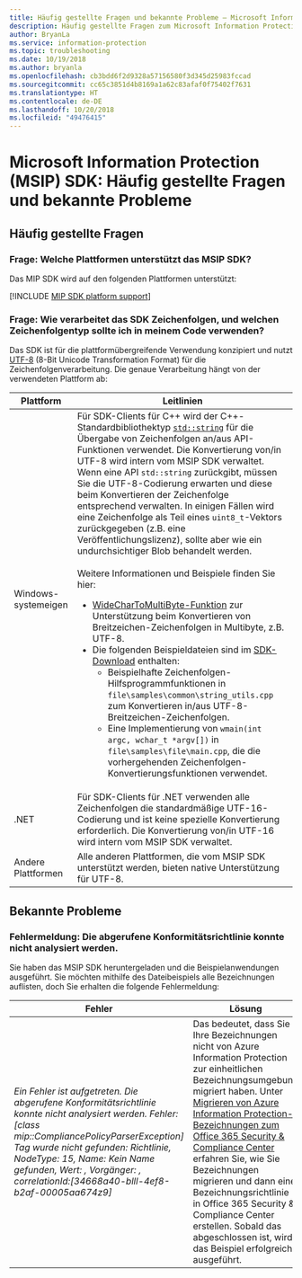 ```yaml
---
title: Häufig gestellte Fragen und bekannte Probleme – Microsoft Information Protection SDK
description: Häufig gestellte Fragen zum Microsoft Information Protection SDK (MSIP SDK) und Hilfestellung zur Fehlerbehebung bei bekannten Problemen
author: BryanLa
ms.service: information-protection
ms.topic: troubleshooting
ms.date: 10/19/2018
ms.author: bryanla
ms.openlocfilehash: cb3bdd6f2d9328a57156580f3d345d25983fccad
ms.sourcegitcommit: cc65c3851d4b8169a1a62c83afaf0f75402f7631
ms.translationtype: HT
ms.contentlocale: de-DE
ms.lasthandoff: 10/20/2018
ms.locfileid: "49476415"
---
```

# <a name="microsoft-information-protection-mip-sdk-faqs-and-known-issues"></a>Microsoft Information Protection (MSIP) SDK: Häufig gestellte Fragen und bekannte Probleme

## <a name="frequently-asked-questions-faqs"></a>Häufig gestellte Fragen

### <a name="question-which-platforms-are-supported-by-the-mip-sdk"></a>Frage: Welche Plattformen unterstützt das MSIP SDK?

Das MIP SDK wird auf den folgenden Plattformen unterstützt:

[!INCLUDE [MIP SDK platform support](../include/mip-sdk-platform-support.md)]

### <a name="question-how-does-the-sdk-handle-strings-and-what-string-type-should-i-be-using-in-my-code"></a>Frage: Wie verarbeitet das SDK Zeichenfolgen, und welchen Zeichenfolgentyp sollte ich in meinem Code verwenden?

Das SDK ist für die plattformübergreifende Verwendung konzipiert und nutzt [UTF-8](https://wikipedia.org/wiki/UTF-8) (8-Bit Unicode Transformation Format) für die Zeichenfolgenverarbeitung. Die genaue Verarbeitung hängt von der verwendeten Plattform ab:

| Plattform | Leitlinien |
|-|-|
| Windows-systemeigen | Für SDK-Clients für C++ wird der C++-Standardbibliothektyp [`std::string`](https://wikipedia.org/wiki/C%2B%2B_string_handling) für die Übergabe von Zeichenfolgen an/aus API-Funktionen verwendet. Die Konvertierung von/in UTF-8 wird intern vom MSIP SDK verwaltet. Wenn eine API `std::string` zurückgibt, müssen Sie die UTF-8-Codierung erwarten und diese beim Konvertieren der Zeichenfolge entsprechend verwalten. In einigen Fällen wird eine Zeichenfolge als Teil eines `uint8_t`-Vektors zurückgegeben (z.B. eine Veröffentlichungslizenz), sollte aber wie ein undurchsichtiger Blob behandelt werden.<br><br>Weitere Informationen und Beispiele finden Sie hier:<ul><li>[WideCharToMultiByte-Funktion](/windows/desktop/api/stringapiset/nf-stringapiset-widechartomultibyte) zur Unterstützung beim Konvertieren von Breitzeichen-Zeichenfolgen in Multibyte, z.B. UTF-8.<li>Die folgenden Beispieldateien sind im [SDK-Download](setup-configure-mip.md#configure-your-client-workstation) enthalten:<ul><li>Beispielhafte Zeichenfolgen-Hilfsprogrammfunktionen in `file\samples\common\string_utils.cpp` zum Konvertieren in/aus UTF-8-Breitzeichen-Zeichenfolgen.<li>Eine Implementierung von `wmain(int argc, wchar_t *argv[])` in `file\samples\file\main.cpp`, die die vorhergehenden Zeichenfolgen-Konvertierungsfunktionen verwendet.</li></ul></ul>|
| .NET | Für SDK-Clients für .NET verwenden alle Zeichenfolgen die standardmäßige UTF-16-Codierung und ist keine spezielle Konvertierung erforderlich. Die Konvertierung von/in UTF-16 wird intern vom MSIP SDK verwaltet. |
| Andere Plattformen | Alle anderen Plattformen, die vom MSIP SDK unterstützt werden, bieten native Unterstützung für UTF-8. |

## <a name="known-issues"></a>Bekannte Probleme

### <a name="error-failed-to-parse-the-acquired-compliance-policy"></a>Fehlermeldung: Die abgerufene Konformitätsrichtlinie konnte nicht analysiert werden.  

Sie haben das MSIP SDK heruntergeladen und die Beispielanwendungen ausgeführt. Sie möchten mithilfe des Dateibeispiels alle Bezeichnungen auflisten, doch Sie erhalten die folgende Fehlermeldung:

| Fehler | Lösung |
|-|-|
|*Ein Fehler ist aufgetreten. Die abgerufene Konformitätsrichtlinie konnte nicht analysiert werden. Fehler: [class mip::CompliancePolicyParserException] Tag wurde nicht gefunden: Richtlinie, NodeType: 15, Name: Kein Name gefunden, Wert: , Vorgänger: <SyncFile><Content>, correlationId:[34668a40-blll-4ef8-b2af-00005aa674z9]*| Das bedeutet, dass Sie Ihre Bezeichnungen nicht von Azure Information Protection zur einheitlichen Bezeichnungsumgebung migriert haben. Unter [Migrieren von Azure Information Protection-Bezeichnungen zum Office 365 Security & Compliance Center](/azure/information-protection/configure-policy-migrate-labels) erfahren Sie, wie Sie Bezeichnungen migrieren und dann eine Bezeichnungsrichtlinie in Office 365 Security & Compliance Center erstellen. Sobald das abgeschlossen ist, wird das Beispiel erfolgreich ausgeführt.|
